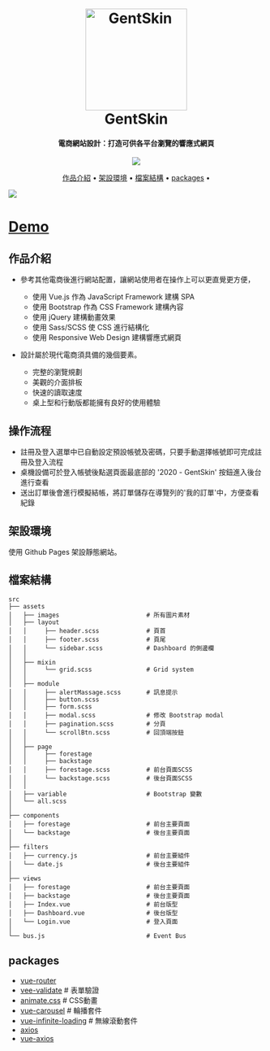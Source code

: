 <h1 align="center">
  <a href="https://whitebf.github.io/GentSkin/#/">
    <img src="https://img.icons8.com/color/500/000000/jeans-jacket.png"
         alt="GentSkin"
         width="200">
  </a>
  <br>
  GentSkin
  <br>
</h1>

<h4 align="center">
  電商網站設計：打造可供各平台瀏覽的響應式網頁
</h4>

<p align="center">
  <a  href="https://whitebf.github.io/GentSkin/#/">
    <img src="https://img.shields.io/badge/Demo-Gentskin-green">
  </a>
</p>

<p align="center">
  <a href="#作品介紹">作品介紹</a> •
  <a href="#架設環境">架設環境</a> •
  <a href="#檔案結構">檔案結構</a> •
  <a href="#packages">packages</a> •
</p>

<img src="https://i.imgur.com/t4VrmH9.jpg">
<h1>
  <a href="https://whitebf.github.io/GentSkin/#/">Demo</a>
</h1>


## 作品介紹

* 參考其他電商後進行網站配置，讓網站使用者在操作上可以更直覺更方便，
  - 使用 Vue.js 作為 JavaScript Framework 建構 SPA
  - 使用 Bootstrap 作為 CSS Framework 建構內容
  - 使用 jQuery 建構動畫效果
  - 使用 Sass/SCSS 使 CSS 進行結構化
  - 使用 Responsive Web Design 建構響應式網頁

* 設計屬於現代電商須具備的幾個要素。
  - 完整的瀏覽規劃
  - 美觀的介面排板
  - 快速的讀取速度
  - 桌上型和行動版都能擁有良好的使用體驗

## 操作流程

* 註冊及登入選單中已自動設定預設帳號及密碼，只要手動選擇帳號即可完成註冊及登入流程
* 桌機設備可於登入帳號後點選頁面最底部的 '2020 - GentSkin' 按鈕進入後台進行查看
* 送出訂單後會進行模擬結帳，將訂單儲存在導覽列的'我的訂單'中，方便查看紀錄

## 架設環境

使用 Github Pages 架設靜態網站。

## 檔案結構

    src
    ├── assets
    │   ├── images                        # 所有圖片素材
    │   ├── layout
    │   │     ├── header.scss             # 頁首
    │   │     ├── footer.scss             # 頁尾
    │   │     └── sidebar.scss            # Dashboard 的側邊欄
    │   │
    │   ├── mixin
    │   │     └── grid.scss               # Grid system
    │   │
    │   ├── module
    │   │     ├── alertMassage.scss       # 訊息提示
    │   │     ├── button.scss
    │   │     ├── form.scss
    │   │     ├── modal.scss              # 修改 Bootstrap modal
    │   │     ├── pagination.scss         # 分頁
    │   │     └── scrollBtn.scss          # 回頂端按鈕
    │   │
    │   ├── page
    │   │     ├── forestage
    │   │     ├── backstage
    │   │     ├── forestage.scss          # 前台頁面SCSS
    │   │     └── backstage.scss          # 後台頁面SCSS
    │   │
    │   ├── variable                      # Bootstrap 變數
    │   └── all.scss
    │
    ├── components
    │   ├── forestage                     # 前台主要頁面
    │   └── backstage                     # 後台主要頁面
    │
    ├── filters
    │   ├── currency.js                   # 前台主要組件
    │   └── date.js                       # 後台主要組件
    │   
    ├── views
    │   ├── forestage                     # 前台主要頁面
    │   ├── backstage                     # 後台主要頁面
    │   ├── Index.vue                     # 前台版型
    │   ├── Dashboard.vue                 # 後台版型
    │   └── Login.vue                     # 登入頁面
    │
    └── bus.js                            # Event Bus
    
## packages

- [vue-router](https://github.com/vuejs/vue-router)
- [vee-validate](https://github.com/logaretm/vee-validate)  # 表單驗證
- [animate.css](https://github.com/daneden/animate.css)     # CSS動畫
- [vue-carousel](https://github.com/SSENSE/vue-carousel)          # 輪播套件
- [vue-infinite-loading](https://github.com/PeachScript/vue-infinite-loading)          # 無線滾動套件
- [axios](https://github.com/axios/axios)
- [vue-axios](https://github.com/imcvampire/vue-axios)
